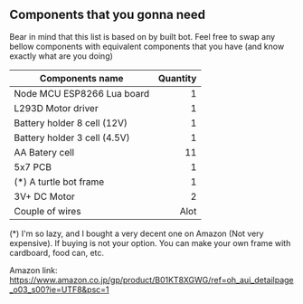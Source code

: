 ## Components that you gonna need

Bear in mind that this list is based on by built bot. Feel free to swap any bellow components with equivalent components that you have (and know exactly what are you doing)

| Components name   |      Quantity      |
|-------------------|-------------------:|
| Node MCU ESP8266 Lua board | 1 |
| L293D Motor driver | 1 |
| Battery holder 8 cell (12V) | 1 |
| Battery holder 3 cell (4.5V) | 1 |
| AA Batery cell | 11 |
| 5x7 PCB | 1 |
| (*) A turtle bot frame | 1 |
| 3V+ DC Motor | 2 |
| Couple of wires | Alot |

(*) I'm so lazy, and I bought a very decent one on Amazon (Not very expensive). If buying is not your option. You can make your own frame with cardboard, food can, etc.

Amazon link: https://www.amazon.co.jp/gp/product/B01KT8XGWG/ref=oh_aui_detailpage_o03_s00?ie=UTF8&psc=1
